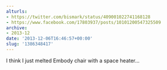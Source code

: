 ```yaml
---
alturls:
- https://twitter.com/bismark/status/409001022741168128
- https://www.facebook.com/17803937/posts/10101200547325509
archive:
- 2013-12
date: '2013-12-06T16:46:57+00:00'
slug: '1386348417'
---
```


I think I just melted Embody chair with a space heater...

